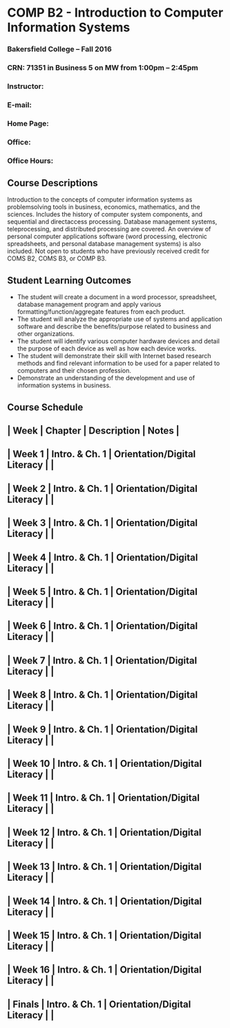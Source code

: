 # COMP  B2 - Introduction to Computer Information Systems
### Bakersfield College – Fall 2016
### CRN: 71351 in Business 5 on MW from 1:00pm – 2:45pm


### Instructor: 
### E-mail:
### Home Page:
### Office:
### Office Hours:


## Course Descriptions

Introduction to the concepts of computer information systems as problemsolving tools in business, economics, mathematics, and the sciences. Includes the history of computer system components, and sequential and directaccess processing. Database management systems, teleprocessing, and distributed processing are covered. An overview of personal computer applications software (word processing, electronic spreadsheets, and personal database management systems) is also included. Not open to students who have previously received credit for COMS B2, COMS B3, or COMP B3.

## Student Learning Outcomes

* The student will create a document in a word processor, spreadsheet, database management program and apply various formatting/function/aggregate features from each product.
* The student will analyze the appropriate use of systems and application software and describe the benefits/purpose related to business and other organizations.
* The student will identify various computer hardware devices and detail the purpose of each device as well as how each device works.
* The student will demonstrate their skill with Internet based research methods and find relevant information to be used for a paper related to computers and their chosen profession. 
* Demonstrate an understanding of the development and use of information systems in business.

## Course Schedule

| Week | Chapter | Description | Notes |
----------------------------------------
| Week 1 | Intro. & Ch. 1 | Orientation/Digital Literacy | |
----------------------------------------
| Week 2 | Intro. & Ch. 1 | Orientation/Digital Literacy | |
----------------------------------------
| Week 3 | Intro. & Ch. 1 | Orientation/Digital Literacy | |
----------------------------------------
| Week 4 | Intro. & Ch. 1 | Orientation/Digital Literacy | |
----------------------------------------
| Week 5 | Intro. & Ch. 1 | Orientation/Digital Literacy | |
----------------------------------------
| Week 6 | Intro. & Ch. 1 | Orientation/Digital Literacy | |
----------------------------------------
| Week 7 | Intro. & Ch. 1 | Orientation/Digital Literacy | |
----------------------------------------
| Week 8 | Intro. & Ch. 1 | Orientation/Digital Literacy | |
----------------------------------------
| Week 9 | Intro. & Ch. 1 | Orientation/Digital Literacy | |
----------------------------------------
| Week 10 | Intro. & Ch. 1 | Orientation/Digital Literacy | |
----------------------------------------
| Week 11 | Intro. & Ch. 1 | Orientation/Digital Literacy | |
----------------------------------------
| Week 12 | Intro. & Ch. 1 | Orientation/Digital Literacy | |
----------------------------------------
| Week 13 | Intro. & Ch. 1 | Orientation/Digital Literacy | |
----------------------------------------
| Week 14 | Intro. & Ch. 1 | Orientation/Digital Literacy | |
----------------------------------------
| Week 15 | Intro. & Ch. 1 | Orientation/Digital Literacy | |
----------------------------------------
| Week 16 | Intro. & Ch. 1 | Orientation/Digital Literacy | |
----------------------------------------
| Finals | Intro. & Ch. 1 | Orientation/Digital Literacy | |
----------------------------------------

